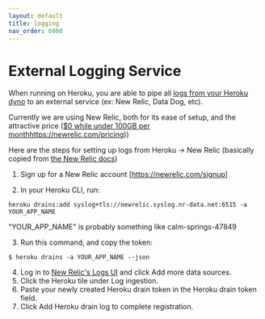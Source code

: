 ```yaml
---
layout: default
title: logging
nav_order: 6000
---
```


# External Logging Service

When running on Heroku, you are able to pipe all [logs from your Heroku dyno](https://devcenter.heroku.com/articles/logging) to an external service (ex: New Relic, Data Dog, etc).

Currently we are using New Relic, both for its ease of setup, and the attractive price ([$0 while under 100GB per month](9)https://newrelic.com/pricing))

Here are the steps for setting up logs from Heroku -> New Relic (basically copied from [the New Relic docs](https://docs.newrelic.com/docs/logs/forward-logs/heroku-log-forwarding/))

1. Sign up for a New Relic account [https://newrelic.com/signup]

2. In your Heroku CLI, run:
```
heroku drains:add syslog+tls://newrelic.syslog.nr-data.net:6515 -a YOUR_APP_NAME
```
"YOUR_APP_NAME" is probably something like calm-springs-47849

3. Run this command, and copy the token:
```
$ heroku drains -a YOUR_APP_NAME --json
```

4. Log in to [New Relic's Logs UI](https://one.newrelic.com/) and click Add more data sources.
5. Click the Heroku tile under Log ingestion.
6. Paste your newly created Heroku drain token in the Heroku drain token field.
7. Click Add Heroku drain log to complete registration.
